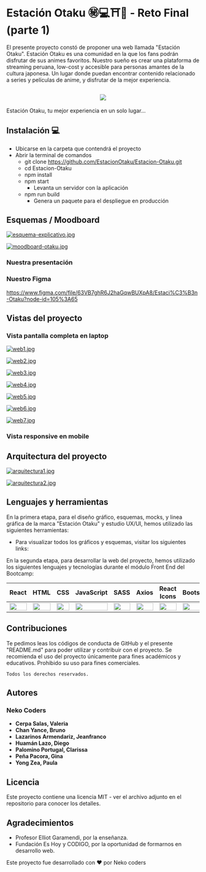 # Estación Otaku ㊙💻⛩️🎌 - Reto Final (parte 1)

El presente proyecto constó de proponer una web llamada "Estación Otaku". Estación Otaku es una comunidad en la que los fans podrán disfrutar de sus animes favoritos.
Nuestro sueño es crear una plataforma de streaming peruana, low-cost y accesible para personas amantes de la cultura japonesa. Un lugar donde puedan encontrar contenido relacionado a series y películas de anime, y disfrutar de la mejor experiencia.

 <h2 align="center"> <img src="https://i.postimg.cc/rpcfJ0dN/logo-estacion.jpg"></h2>
    
Estación Otaku, tu mejor experiencia en un solo lugar...

    
## Instalación 💻
- Ubicarse en la carpeta que contendrá el proyecto
- Abrir la terminal de comandos
  - git clone https://github.com/EstacionOtaku/Estacion-Otaku.git
  - cd Estacion-Otaku
  - npm install
  - npm start
    - Levanta un servidor con la aplicación
  - npm run build
    - Genera un paquete para el despliegue en producción
     
## Esquemas / Moodboard
    
[![esquema-explicativo.jpg](https://i.postimg.cc/yNzR25Cm/esquema-explicativo.jpg)](https://postimg.cc/rDQzrfms)
       
[![moodboard-otaku.jpg](https://i.postimg.cc/15GVwBq4/moodboard-otaku.jpg)](https://postimg.cc/GHpp1kz1)
        
### Nuestra presentación


### Nuestro Figma

https://www.figma.com/file/63VB7ghR6J2haGqwBUXpA8/Estaci%C3%B3n-Otaku?node-id=105%3A65

## Vistas del proyecto
     
### Vista pantalla completa en laptop
      
[![web1.jpg](https://i.postimg.cc/W4p03X3C/web1.jpg)](https://postimg.cc/68S8bVCf)
    
[![web2.jpg](https://i.postimg.cc/NfH1KKx8/web2.jpg)](https://postimg.cc/GHbBNhV9)
         
[![web3.jpg](https://i.postimg.cc/Y2JdDKn3/web3.jpg)](https://postimg.cc/kDvNDZd6)
          
[![web4.jpg](https://i.postimg.cc/XYgxvZVH/web4.jpg)](https://postimg.cc/DS81jw4L)
             
[![web5.jpg](https://i.postimg.cc/5yvSWy7m/web5.jpg)](https://postimg.cc/8fp6hpVF)
       
[![web6.jpg](https://i.postimg.cc/3J5ZCjNf/web6.jpg)](https://postimg.cc/PNyZdwm1)
       
[![web7.jpg](https://i.postimg.cc/X7GTXkh2/web7.jpg)](https://postimg.cc/SJ4ZvCm8)
      
### Vista responsive en mobile
  
  
## Arquitectura del proyecto
      
[![arquitectura1.jpg](https://i.postimg.cc/GhzwWmWR/arquitectura1.jpg)](https://postimg.cc/ykJb9s6p)
       
[![arquitectura2.jpg](https://i.postimg.cc/pLxY3KwG/arquitectura2.jpg)](https://postimg.cc/WhWkkqbg)
      
## Lenguajes y herramientas
En la primera etapa, para el diseño gráfico, esquemas, mocks, y linea gráfica de la marca "Estación Otaku" y estudio UX/UI, hemos utilizado las siguientes herramientas:
       
- Para visualizar todos los gráficos y esquemas, visitar los siguientes links:
    
En la segunda etapa, para desarrollar la web del proyecto, hemos utilizado los siguientes lenguajes y tecnologías durante el módulo Front End del Bootcamp:
  
<table>
    <thead>
      <tr>
        <th>React</th>
        <th>HTML</th>
        <th>CSS</th>
        <th>JavaScript</th>
        <th>SASS</th>
        <th>Axios</th>
        <th>React Icons</th>
        <th>Bootstrap</th>
        <th>Json</th>
        <th>Slick.js</th>
        <th>Sweetalert2</th>
        <th>Figma</th>
        <th>Photoshop</th>
      </tr>
    </thead>
    <tbody>
      <tr>
        <td>
          <img src="https://upload.wikimedia.org/wikipedia/commons/thumb/a/a7/React-icon.svg/1280px-React-icon.svg.png" width="100%" />
        </td>
        <td>
          <img src="https://i.postimg.cc/rF6WrLjr/html.png" width="100%" />
        </td>
        <td>
          <img src="https://upload.wikimedia.org/wikipedia/commons/thumb/d/d5/CSS3_logo_and_wordmark.svg/544px-CSS3_logo_and_wordmark.svg.png" width="100%" />
        </td>
        <td>
          <img
            src="https://eduliticas.com/wp-content/uploads/2018/01/Javascript-shield.png" width="100%" />
        </td>
        <td>
          <img src="https://miro.medium.com/max/512/1*9U1toerFxB8aiFRreLxEUQ.png" width="100%" />
        </td>      
        <td>
          <img
            src="https://upload.wikimedia.org/wikipedia/commons/thumb/c/c8/Axios_logo_%282020%29.svg/2560px-Axios_logo_%282020%29.svg.png" width="100%" />
        </td>
        <td>
          <img
            src="https://camo.githubusercontent.com/48d099290b4cb2d7937bcd96e8497cf1845b54a810a6432c70cf944b60b40c77/68747470733a2f2f7261776769742e636f6d2f676f72616e67616a69632f72656163742d69636f6e732f6d61737465722f72656163742d69636f6e732e737667" width="100%" />
        </td>
        <td>
          <img
            src="https://ironsolutionsit.com.ar/img/works/bootstrap.jpg" width="100%" />
        </td>
        <td>
          <img
            src="https://upload.wikimedia.org/wikipedia/commons/thumb/c/c9/JSON_vector_logo.svg/1200px-JSON_vector_logo.svg.png" width="100%" />
        </td>  
        <td>
          <img
            src="https://cms-assets.tutsplus.com/uploads/users/30/posts/31355/preview_image/pre.png" width="100%" />
        </td>  
        <td>
          <img
            src="https://avatars.githubusercontent.com/u/35137722?s=200&v=4" width="100%" />
        </td>
        <td>
          <img src="https://cdn.iconscout.com/icon/free/png-256/figma-3628771-3030133.png" width="100%" />
        </td>
        <td>
          <img src="https://logodix.com/logo/1074347.png" width="100%" />
        </td>    
      </tr>
    </tbody>
</table>

## Contribuciones

Te pedimos leas los códigos de conducta de GitHub y el presente "README.md" para poder utilizar y contribuir con el proyecto. Se recomienda el uso del proyecto únicamente para fines académicos y educativos. Prohibido su uso para fines comerciales.
  
```
Todos los derechos reservados.
```
  
## Autores
### Neko Coders

- **Cerpa Salas, Valeria**
- **Chan Yance, Bruno**
- **Lazarinos Armendariz, Jeanfranco**
- **Huamán Lazo, Diego**
- **Palomino Portugal, Clarissa**
- **Peña Pacora, Gina**
- **Yong Zea, Paula**

## Licencia

Este proyecto contiene una licencia MIT - ver el archivo adjunto en el repositorio para conocer los detalles.

## Agradecimientos

- Profesor Elliot Garamendi, por la enseñanza. 
- Fundación Es Hoy y CODIGO, por la oportunidad de formarnos en desarrollo web.
   
Este proyecto fue desarrollado con ❤️ por Neko coders
